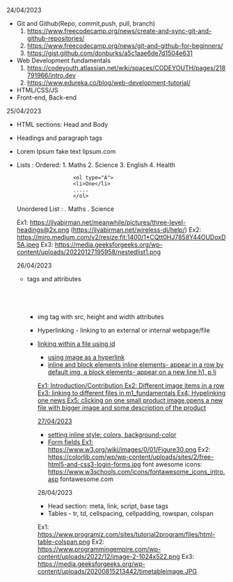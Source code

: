 24/04/2023
- Git and Github(Repo, commit,push, pull, branch)
	1. https://www.freecodecamp.org/news/create-and-sync-git-and-github-repositories/
	2. https://www.freecodecamp.org/news/git-and-github-for-beginners/
	3. https://gist.github.com/donburks/a5c1aae6de7d1504e631
- Web Development fundamentals
	1. https://codeyouth.atlassian.net/wiki/spaces/CODEYOUTH/pages/218791966/intro.dev	
	2. https://www.edureka.co/blog/web-development-tutorial/
- HTML/CSS/JS
- Front-end, Back-end

25/04/2023
- HTML sections: Head and Body
- Headings and paragraph tags
- Lorem Ipsum fake text lipsum.com
- Lists : 
	Ordered:  1. Maths
						2. Science
						3. English
						4. Health

						<ol type="A">
						<li>One</li>
						.....
						</ol>
	Unordered List :  . Maths
										. Science			

	Ex1: https://ilyabirman.net/meanwhile/pictures/three-level-headings@2x.png (https://ilyabirman.net/wireless-dj/help/)
	Ex2: https://miro.medium.com/v2/resize:fit:1400/1*CQtt0HJ7858Y44OUDoxD5A.jpeg
	Ex3: https://media.geeksforgeeks.org/wp-content/uploads/20220127195958/nestedlist1.png

	26/04/2023
	- tags and attributes
	<h1></h1>
	<p></p>
	<br>
	<ol type="a">

	- img tag with src, height and width attributes
	- Hyperlinking - linking to an external or internal webpage/file
				<a href="url">
  - linking within a file using id
	- using image as a hyperlink
	- inline and block elements
				inline elements- appear in a row by default   img, a
				block elements- appear on a new line  h1, p,li

	Ex1: Introduction/Contribution
	Ex2: Different image items in a row
	Ex3: linking to different files in m1_fundamentals
	Ex4: Hypelinking one news
	Ex5: clicking on one small product image,opens a new file with bigger image and some description of the product

	27/04/2023
	- setting inline style: colors, background-color
	- Form fields
	Ex1: https://www.w3.org/wiki/images/0/01/Figure30.png
	Ex2: https://colorlib.com/wp/wp-content/uploads/sites/2/free-html5-and-css3-login-forms.jpg
	font awesome icons: https://www.w3schools.com/icons/fontawesome_icons_intro.asp
											fontawesome.com


	28/04/2023
	- Head section: meta, link, script, base tags
	- Tables - tr, td, cellspacing, cellpadding, rowspan, colspan

	Ex1: https://www.programiz.com/sites/tutorial2program/files/html-table-colspan.png
	Ex2: https://www.programmingempire.com/wp-content/uploads/2022/12/image-2-1024x522.png
	Ex3: https://media.geeksforgeeks.org/wp-content/uploads/20200815213442/timetableimage.JPG